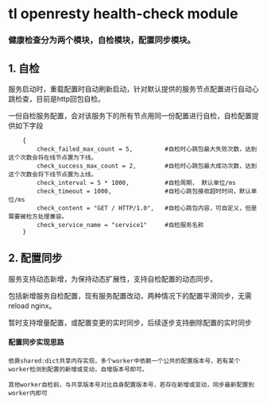 # tl openresty health-check module

### 健康检查分为两个模块，自检模块，配置同步模块。

## 1. 自检
   服务启动时，重载配置时自动刷新启动，针对默认提供的服务节点配置进行自动心跳检查，目前是http回包自检。
   
   一份自检服务配置，会对该服务下的所有节点用同一份配置进行自检，自检配置提供如下字段

```
    {
        check_failed_max_count = 5,         #自检时心跳包最大失败次数，达到这个次数会将在线节点置为下线。
        check_success_max_count = 2,        #自检时心跳包最大成功次数，达到这个次数会将下线节点置为上线。
        check_interval = 5 * 1000,          #自检周期， 默认单位/ms
        check_timeout = 1000,               #自检心跳包接收超时时间，默认单位/ms
        check_content = "GET / HTTP/1.0",   #自检心跳包内容，可自定义，但是需要被检方处理兼容。
        check_service_name = "service1"     #自检服务名称
    }
```

## 2. 配置同步

   服务支持动态新增，为保持动态扩展性，支持自检配置的动态同步。

   包括新增服务自检配置，现有服务配置改动，两种情况下的配置平滑同步，无需reload nginx。

   暂时支持增量配置，或配置变更的实时同步，后续逐步支持删除配置的实时同步
    

#### 配置同步实现思路

    依靠shared:dict共享内存实现，多个worker中依赖一个公共的配置版本号，若有某个worker检测到配置的新增或变动，自增版本号即可。
    
    其他worker自检前，与共享版本号对比自身配置版本号，若存在新增或变动，同步最新配置到worker内即可